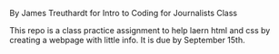 By James Treuthardt for Intro to Coding for Journalists Class

This repo is a class practice assignment to help laern html and css by creating a webpage with little info. It is due by September 15th. 